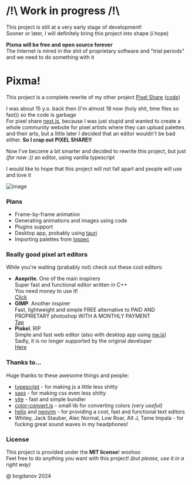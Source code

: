 # /!\\ Work in progress /!\\

This project is still at a very early stage of development!\
Sooner or later, I will definitely bring this project into shape (i hope)

**Pixma will be free and open source forever**\
The Internet is mired in the shit of proprietary software and "trial periods" and we need to do something with it

# Pixma!

This project is a complete rewrite of my other project [Pixel Share](https://pixel-share.vercel.app/) ([code](https://github.com/bogdan-ov/pixel-share))

I was about 15 y.o. back then (I'm almost 18 now (holy shit, time flies so fast)) so the code is garbage\
For pixel share [next.js](https://nextjs.org/), because I was just stupid and wanted to create a whole community website for pixel artists where they can upload palettes and their arts, but a little later I decided that an editor wouldn't be bad either. **So I crap out PIXEL SHARE!!**

Now I've become a bit smarter and decided to rewrite this project, but just *(for now :))* an editor, using vanilla typescript

I would like to hope that this project will not fall apart and people will use and love it

![image](https://github.com/bogdan-ov/pixma/assets/60233692/014bb000-619f-4253-87de-345abec0327c)

### Plans

- Frame-by-frame animation
- Generating animations and images using code
- Plugins support
- Desktop app, probably using [tauri](https://tauri.app/)
- Importing palettes from [lospec](https://lospec.com/)

### Really good pixel art editors

While you're waiting (prabably not) check out these cool editors:

- **Aseprite**. One of the main inspirers\
  Super fast and functional editor written in C++\
  You need money to use it!\
  [Click](https://www.aseprite.org/)
- **GIMP**. Another inspirer\
  Fast, lightweight and simple FREE alternative to PAID AND PROPRIETARY photoshop WITH A MONTHLY PAYMENT\
  [Tap](https://www.gimp.org/)
- **Piskel**. RIP\
  Simple and fast web editor (also with desktop app using [nw.js](https://nwjs.io/))\
  Sadly, it is no longer supported by the original developer\
  [Here](https://www.piskelapp.com/)

### Thanks to...

Huge thanks to these awesome things and people:

- [typescript](https://www.typescriptlang.org/) - for making js a little less shitty
- [sass](https://sass-lang.com/) - for making css even less shitty
- [vite](https://vitejs.dev/) - fast and simple bundler
- [color-convert.js](https://github.com/Qix-/color-convert) - small lib for converting colors *(very useful)*
- [helix](https://helix-editor.com/) and [neovim](https://neovim.io/) - for providing a cool, fast and functional text editors
- Whitey, Jack Stauber, Alec Normal, Low Roar, Alt J, Tame Impala - for fucking great sound waves in my headphones!

### License

This project is provided under the **MIT license**! woohoo\
Feel free to do anything you want with this project! *(but please, use it in a right way)*

@ bogdanov 2024
